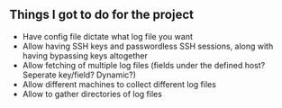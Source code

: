 ## Things I got to do for the project
- Have config file dictate what log file you want
- Allow having SSH keys and passwordless SSH sessions, along with having bypassing keys altogether
- Allow fetching of multiple log files (fields under the defined host? Seperate key/field? Dynamic?)
- Allow different machines to collect different log files
- Allow to gather directories of log files